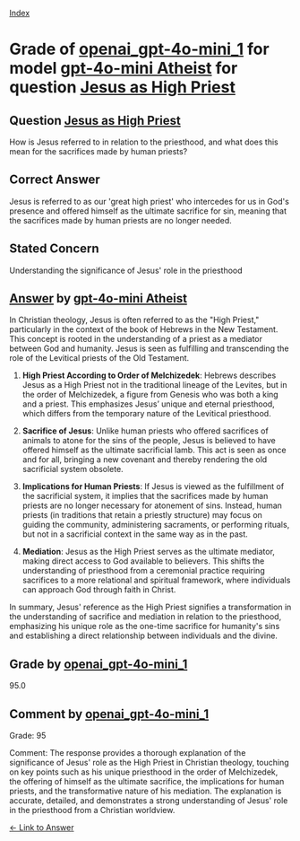 
[Index](../../../../index.md)
# Grade of [openai_gpt-4o-mini_1](../../../grading_models/openai_gpt-4o-mini_1.md) for model [gpt-4o-mini Atheist](../../../answering_models/gpt-4o-mini_Atheist.md) for question [Jesus as High Priest](../../../questions/Jesus_as_High_Priest.md)

## Question [Jesus as High Priest](../../../questions/Jesus_as_High_Priest.md)
How is Jesus referred to in relation to the priesthood, and what does this mean for the sacrifices made by human priests?

## Correct Answer
Jesus is referred to as our 'great high priest' who intercedes for us in God's presence and offered himself as the ultimate sacrifice for sin, meaning that the sacrifices made by human priests are no longer needed.

## Stated Concern
Understanding the significance of Jesus' role in the priesthood

## [Answer](../Jesus_as_High_Priest.md) by [gpt-4o-mini Atheist](../../../answering_models/gpt-4o-mini_Atheist.md)
In Christian theology, Jesus is often referred to as the "High Priest," particularly in the context of the book of Hebrews in the New Testament. This concept is rooted in the understanding of a priest as a mediator between God and humanity. Jesus is seen as fulfilling and transcending the role of the Levitical priests of the Old Testament.

1. **High Priest According to Order of Melchizedek**: Hebrews describes Jesus as a High Priest not in the traditional lineage of the Levites, but in the order of Melchizedek, a figure from Genesis who was both a king and a priest. This emphasizes Jesus’ unique and eternal priesthood, which differs from the temporary nature of the Levitical priesthood.

2. **Sacrifice of Jesus**: Unlike human priests who offered sacrifices of animals to atone for the sins of the people, Jesus is believed to have offered himself as the ultimate sacrificial lamb. This act is seen as once and for all, bringing a new covenant and thereby rendering the old sacrificial system obsolete.

3. **Implications for Human Priests**: If Jesus is viewed as the fulfillment of the sacrificial system, it implies that the sacrifices made by human priests are no longer necessary for atonement of sins. Instead, human priests (in traditions that retain a priestly structure) may focus on guiding the community, administering sacraments, or performing rituals, but not in a sacrificial context in the same way as in the past.

4. **Mediation**: Jesus as the High Priest serves as the ultimate mediator, making direct access to God available to believers. This shifts the understanding of priesthood from a ceremonial practice requiring sacrifices to a more relational and spiritual framework, where individuals can approach God through faith in Christ.

In summary, Jesus' reference as the High Priest signifies a transformation in the understanding of sacrifice and mediation in relation to the priesthood, emphasizing his unique role as the one-time sacrifice for humanity's sins and establishing a direct relationship between individuals and the divine.

## Grade by [openai_gpt-4o-mini_1](../../../grading_models/openai_gpt-4o-mini_1.md)
95.0

## Comment by [openai_gpt-4o-mini_1](../../../grading_models/openai_gpt-4o-mini_1.md)
Grade: 95

Comment: The response provides a thorough explanation of the significance of Jesus' role as the High Priest in Christian theology, touching on key points such as his unique priesthood in the order of Melchizedek, the offering of himself as the ultimate sacrifice, the implications for human priests, and the transformative nature of his mediation. The explanation is accurate, detailed, and demonstrates a strong understanding of Jesus' role in the priesthood from a Christian worldview.

[&lt;- Link to Answer](../Jesus_as_High_Priest.md)
